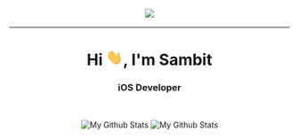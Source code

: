 <p align="center">
  <img src="https://github.com/thompsonemerson/thompsonemerson/raw/master/cover-thompson.png" height="200"/>
</p>
<hr>
<h1 align="center">Hi <img src="https://raw.githubusercontent.com/ABSphreak/ABSphreak/master/gifs/Hi.gif" width="30px">, I'm Sambit</h1>
<h3 align="center">iOS Developer</h3>
</p>

<br>
<p align="center">
<img align="center" src="https://github-readme-stats.vercel.app/api/top-langs/?username=Sambit650&layout=compact&theme=radical" alt="My Github Stats">
<img align="center" src="https://github-readme-stats.vercel.app/api?username=Sambit650&&show_icons=true&theme=radical&count_private=true&include_all_commits=true" alt="My Github Stats">
</p>
